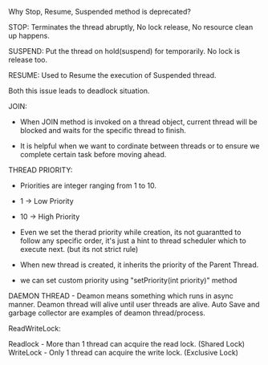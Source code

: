 Why Stop, Resume, Suspended method is deprecated?

STOP: Terminates the thread abruptly, No lock release, No resource clean up happens.

SUSPEND: Put the thread on hold(suspend) for temporarily. No lock is release too.

RESUME: Used to Resume the execution of Suspended thread.

Both this issue leads to deadlock situation.

JOIN:
- When JOIN method is invoked on a thread object, current thread will be blocked and waits for the specific thread to finish.

- It is helpful when we want to cordinate between threads or to ensure we complete certain task before moving ahead.

THREAD PRIORITY:
- Priorities are integer ranging from 1 to 10.
- 1 -> Low Priority
- 10 -> High Priority

- Even we set the therad priority while creation, its not guarantted to follow any specific order, it's just a hint to thread scheduler which to execute next. (but its not strict rule)

- When new thread is created, it inherits the priority of the Parent Thread.

- we can set custom priority using "setPriority(int priority)" method


DAEMON THREAD - 
Deamon means something which runs in async manner. 
Deamon thread will alive until user threads are alive.
Auto Save and garbage collector are examples of deamon thread/process.


ReadWriteLock:

Readlock - More than 1 thread can acquire the read lock.   (Shared Lock)
WriteLock - Only 1 thread can acquire the write lock.    (Exclusive Lock)



 
